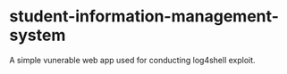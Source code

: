 # student-information-management-system

A simple vunerable web app used for conducting log4shell exploit.
